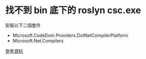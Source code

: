 # 找不到 bin 底下的 roslyn csc.exe

安裝以下二個套件

- Microsoft.CodeDom.Providers.DotNetCompilerPlatform
- Microsoft.Net.Compilers

[參考資料](https://marcus116.blogspot.com/2018/11/net-web-api-bin-roslyn-cscexe.html)
